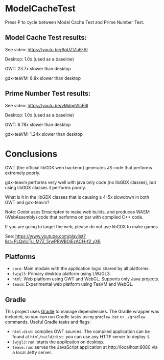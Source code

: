# ModelCacheTest

Press P to cycle between Model Cache Test and Prime Number Test.

## Model Cache Test results:

See video: https://youtu.be/6qUZIZu6-AI

Desktop: 1.0x (used as a baseline)

GWT: 23.7x slower than desktop

gdx-teaVM: 8.8x slower than desktop

## Prime Number Test results:

See video: https://youtu.be/vMdqeVIcF6I

Desktop: 1.0x (used as a baseline)

GWT: 6.78x slower than desktop

gdx-teaVM: 1.24x slower than desktop

# Conclusions

GWT (the official libGDX web backend) generates JS code that performs extremely poorly.

gdx-teavm performs very well with java only code (no libGDX classes), but using libGDX classes it performs poorly.

What is it in the libGDX classes that is causing a 4-5x slowdown in both GWT and gdx-teavm? 

Note: Godot uses Emscripten to make web builds, and produces WASM (WebAssembly) code that performs on par with compiled C++ code.

If you are going to target the web, please do not use libGDX to make games.

See: https://www.youtube.com/playlist?list=PLQxIUTu_M7Z_5rwPRWBOjEzACH-f2_yX6

## Platforms

- `core`: Main module with the application logic shared by all platforms.
- `lwjgl3`: Primary desktop platform using LWJGL3.
- `html`: Web platform using GWT and WebGL. Supports only Java projects.
- `teavm`: Experimental web platform using TeaVM and WebGL.

## Gradle

This project uses [Gradle](https://gradle.org/) to manage dependencies.
The Gradle wrapper was included, so you can run Gradle tasks using `gradlew.bat` or `./gradlew` commands.
Useful Gradle tasks and flags:

- `html:dist`: compiles GWT sources. The compiled application can be found at `html/build/dist`: you can use any HTTP server to deploy it.
- `lwjgl3:run`: starts the application on desktop.
- `teavm:run`: serves the JavaScript application at http://localhost:8080 via a local Jetty server.
